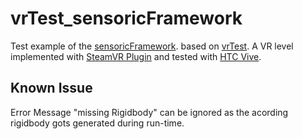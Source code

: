# vrTest_sensoricFramework

Test example of the [sensoricFramework](https://github.com/Ultimatonium/sensoricFramework). based on [vrTest](https://github.com/Ultimatonium/vrTest).
A VR level implemented with [SteamVR Plugin](https://assetstore.unity.com/packages/tools/integration/steamvr-plugin-32647) and tested with [HTC Vive](https://en.wikipedia.org/wiki/HTC_Vive).

## Known Issue
Error Message "missing Rigidbody" can be ignored as the acording rigidbody gots generated during run-time.

